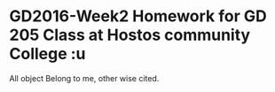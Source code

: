 # GD2016-Week2 Homework for GD 205 Class at Hostos community College :u
All object Belong to me, other wise cited.
